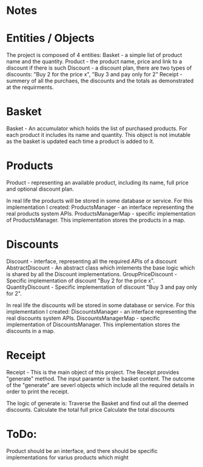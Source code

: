 # Notes

Entities / Objects
==================
The project is composed of 4 entities: 
Basket - a simple list of product name and the quantity. 
Product - the product name, price and link to a discount if there is such
Discount - a discount plan, there are two types of discounts: "Buy 2 for the price x", "Buy 3 and pay only for 2"
Receipt - summery of all the purchaes, the discounts and the totals as demonstrated at the requirments.


Basket
============
Basket - An accumulator which holds the list of purchased products. For each product it includes its name and quantity.
This object is not imutable as the basket is updated each time a product is added to it.


Products
========
Product - representing an available product, including its name, full price and optional discount plan.

In real life the products will be stored in some database or service.
For this implementation I created:
ProductsManager - an interface representing the real products system APIs.
ProductsManagerMap - specific implementation of ProductsManager. This implementation stores the products in a map.


Discounts
=========
Discount - interface, representing all the required APIs of a discount
AbstractDiscount - An abstract class which imlements the base logic which is shared by all the Discount implementations.
GroupPriceDiscount - Specific implementation of discount "Buy 2 for the price x".
QuantityDiscount - Specific implementation of discount "Buy 3 and pay only for 2".

In real life the discounts will be stored in some database or service.
For this implementation I created:
DiscountsManager - an interface representing the real discounts system APIs.
DiscountsManagerMap - specific implementation of DiscountsManager. This implementation stores the discounts in a map.


Receipt
=======
Receipt - This is the main object of this project.
The Receipt provides "generate" method. The input paramter is the basket content.
The outcome of the "generate" are severl objects which include all the required details in order to print the receipt.

The logic of generate is:
Traverse the Basket and find out all the deemed discounts.
Calculate the total full price
Calculate the total discounts








ToDo:
=====
Product should be an interface, and there should be specific implementations for varius products which might


